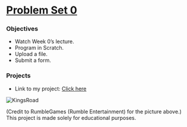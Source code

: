 # [Problem Set 0](https://docs.cs50.net/2018/x/psets/0/pset0.html)

### Objectives
- Watch Week 0’s lecture.
- Program in Scratch.
- Upload a file.
- Submit a form.

### Projects
- Link to my project: [Click here](https://scratch.mit.edu/projects/208887048/)

![KingsRoad](https://pbs.twimg.com/media/DbjZ3rCWsAAXz3y.png)

(Credit to RumbleGames (Rumble Entertainment) for the picture above.)
This project is made solely for educational purposes.

